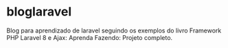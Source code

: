 # bloglaravel
Blog para aprendizado de laravel seguindo os exemplos do livro Framework PHP Laravel 8 e Ajax: Aprenda Fazendo: Projeto completo.
